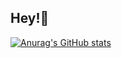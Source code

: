 ## **Hey!👋**
[![Anurag's GitHub stats](https://github-readme-stats.vercel.app/api?username=im95u)](https://github.com/anuraghazra/github-readme-stats)
